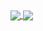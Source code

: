 <a href="https://github.com/anuraghazra/github-readme-stats">
  <img align="center" src="https://github-readme-stats.vercel.app/api?username=child-qjj&count_private=true&show_icons=true&include_all_commits=true&hide_border=true&hide_title=true" />
</a>
<a href="https://github.com/anuraghazra/github-readme-stats">
  <img align="center" src="https://github-readme-stats.vercel.app/api/top-langs/?username=child-qjj&langs_count=3&hide_title=true&hide_border=true" />
</a>
